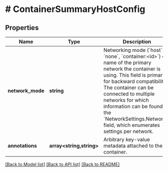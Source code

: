 # # ContainerSummaryHostConfig

## Properties

Name | Type | Description | Notes
------------ | ------------- | ------------- | -------------
**network_mode** | **string** | Networking mode (&#x60;host&#x60;, &#x60;none&#x60;, &#x60;container:&lt;id&gt;&#x60;) or name of the primary network the container is using.  This field is primarily for backward compatibility. The container can be connected to multiple networks for which information can be found in the &#x60;NetworkSettings.Networks&#x60; field, which enumerates settings per network. | [optional]
**annotations** | **array<string,string>** | Arbitrary key-value metadata attached to the container. | [optional]

[[Back to Model list]](../../README.md#models) [[Back to API list]](../../README.md#endpoints) [[Back to README]](../../README.md)
